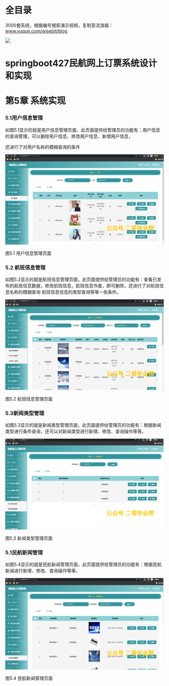 # 全目录

3000套系统，根据编号搜索演示视频，复制至流浪器：www.yuque.com/wisebit/blog


![](https://bitwise.oss-cn-heyuan.aliyuncs.com/2024/11/06/qq_wechat.png)
# springboot427民航网上订票系统设计和实现
# 第5章 系统实现
### 5.1用户信息管理
如图5.1显示的就是用户信息管理页面，此页面提供给管理员的功能有：用户信息的查询管理，可以删除用户信息、修改用户信息、新增用户信息，

还进行了对用户名称的模糊查询的条件

![](/md/blog.013.png)

图5.1 用户信息管理页面
### 5.2 航班信息管理
如图5.2显示的就是航班信息管理页面，此页面提供给管理员的功能有：查看已发布的航班信息数据，修改航班信息，航班信息作废，即可删除，还进行了对航班信息名称的模糊查询 航班信息信息的类型查询等等一些条件。

![](/md/blog.014.png)


图5.2 航班信息管理页面
### 5.3新闻类型管理
如图5.3显示的就是新闻类型管理页面，此页面提供给管理员的功能有：根据新闻类型进行条件查询，还可以对新闻类型进行新增、修改、查询操作等等。

![](/md/blog.015.png)


图5.3 新闻类型管理页面
### 5.1民航新闻管理
如图5.4显示的就是民航新闻管理页面，此页面提供给管理员的功能有：根据民航新闻进行新增、修改、查询操作等等。

![](/md/blog.016.png)

图5.4 民航新闻管理页面

